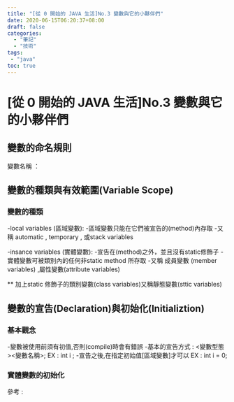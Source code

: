```yaml
---
title: "[從 0 開始的 JAVA 生活]No.3 變數與它的小夥伴們"
date: 2020-06-15T06:20:37+08:00
draft: false
categories:
  - "筆記"
  - "技術"
tags:
 - "java"
toc: true
---
```



# [從 0 開始的 JAVA 生活]No.3 變數與它的小夥伴們
<!--more-->



## 變數的命名規則

變數名稱 ：


## 變數的種類與有效範圍(Variable Scope)

### 變數的種類

-local variables (區域變數):
    -區域變數只能在它們被宣告的(method)內存取
    -又稱 automatic , temporary , 或stack variables

-insance variables (實體變數):
    -宣告在(method)之外，並且沒有static修飾子
    -實體變數可被類別內的任何非static method 所存取
    -又稱 成員變數 (member variables) ,屬性變數(attribute variables)

** 加上static 修飾子的類別變數(class variables)又稱靜態變數(sttic variables)

## 變數的宣告(Declaration)與初始化(Initializtion)

### 基本觀念

 -變數被使用前須有初值,否則(compile)時會有錯誤
 -基本的宣告方式 :
  <變數型態><變數名稱>;
 EX : int i ;
 -宣告之後,在指定初始值[區域變數]才可以
EX : int i = 0;

### 實體變數的初始化






參考 :

